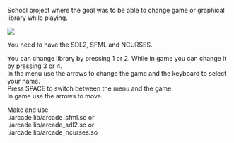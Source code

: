 School project where the goal was to be able to change game or graphical library while playing.  

<img src="https://raw.github.com/L0rentz/Arcade/master/examples/example1.gif"/>  

You need to have the SDL2, SFML and NCURSES.  
  
You can change library by pressing 1 or 2. 
While in game you can change it by pressing 3 or 4.  
In the menu use the arrows to change the game and the keyboard to select your name.  
Press SPACE to switch between the menu and the game.  
In game use the arrows to move.  

Make and use  
./arcade lib/arcade_sfml.so or  
./arcade lib/arcade_sdl2.so or  
./arcade lib/arcade_ncurses.so  
